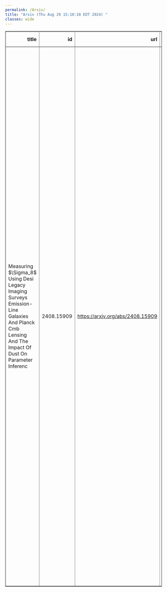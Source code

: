 ```yaml
---
permalink: /Arxiv/
title: "Arxiv (Thu Aug 29 15:10:10 EDT 2024) "
classes: wide
---
```

<table border="1" class="dataframe">
  <thead>
    <tr style="text-align: right;">
      <th>title</th>
      <th>id</th>
      <th>url</th>
      <th>authors</th>
      <th>Local Authors</th>
    </tr>
  </thead>
  <tbody>
    <tr>
      <td>Measuring $\Sigma_8$ Using Desi Legacy Imaging Surveys Emission-Line   Galaxies And Planck Cmb Lensing And The Impact Of Dust On Parameter Inferenc</td>
      <td>2408.15909</td>
      <td><a href="https://arxiv.org/abs/2408.15909" target="_blank">https://arxiv.org/abs/2408.15909</a></td>
      <td>Tanveer Karim, Sukhdeep Singh, Mehdi Rezaie, Daniel Eisenstein, Boryana Hadzhiyska, Joshua S. Speagle, Jessica Nicole Aguilar, Steven Ahlen, David Brooks, Todd Claybaugh, Axel De La Macorra, Simone Ferraro, Jaime E. Forero-Romero, Enrique Gaztañaga, Satya Gontcho A Gontcho, Gaston Gutierrez, Julien Guy, Klaus Honscheid, Stephanie Juneau, David Kirkby, Alex Krolewski, Andrew Lambert, Martin Landriau, Michael Levi, Aaron Meisner, Ramon Miquel, John Moustakas, Andrea Muñoz-Gutiérrez, Adam Myers, Gustavo Niz, Nathalie Palanque Delabrouille, Will Percival, Francisco Prada, Graziano Rossi, Eusebio Sanchez, Edward Schlafly, David Schlegel, Michael Schubnell, David Sprayberry, Gregory Tarlé, Benjamin Alan Weaver, Hu Zou</td>
      <td>Klaus Honscheid</td>
    </tr>
  </tbody>
</table>